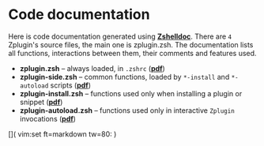 # Code documentation

Here is code documentation generated using [**Zshelldoc**](https://github.com/zdharma/zshelldoc).
There are `4` Zplugin's source files, the main one is zplugin.zsh. The documentation
lists all functions, interactions between them, their comments and features used.

 * **zplugin.zsh** – always loaded, in `.zshrc` ([**pdf**](http://zdharma.org/zplugin/zplugin.zsh.pdf))
 * **zplugin-side.zsh** – common functions, loaded by `*-install` and `*-autoload` scripts ([**pdf**](http://zdharma.org/zplugin/zplugin-side.zsh.pdf))
 * **zplugin-install.zsh** – functions used only when installing a plugin or snippet ([**pdf**](http://zdharma.org/zplugin/zplugin-install.zsh.pdf))
 * **zplugin-autoload.zsh** – functions used only in interactive `Zplugin` invocations ([**pdf**](http://zdharma.org/zplugin/zplugin-autoload.zsh.pdf))

[]( vim:set ft=markdown tw=80: )
